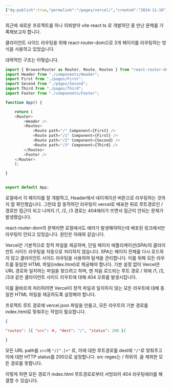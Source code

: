 ```yaml
---
{"dg-publish":true,"permalink":"/pages/vercel/","created":"2024-11-10","updated":"2024-11-10T21:25:00"}
---
```


최근에 새로운 프로젝트를 하나 의뢰받아 vite react ts 로 개발하던 중 만난 문제를 기록해보고자 합니다. 

클라이언트 사이드 라우팅을 위해 react-router-dom으로 3개 페이지를 라우팅하는 방식을 사용하고 있었습니다.

대략적인 구조는 이렇습니다. 

```js
import { BrowserRouter as Router, Route, Routes } from "react-router-dom";
import Header from "./components/Header";
import First from "./pages/First";
import Second from "./pages/Second";
import Third from "./pages/Third";
import Footer from "./components/Footer";

function App() {

	return (
	<Router>
		<Header />
		<Routes>
			<Route path="/" Component={First} />
			<Route path="/1" Component={First} />
			<Route path="/2" Component={Second} />
			<Route path="/3" Component={Third} />
		</Routes>
		<Footer />
	</Router>
	);

}

  
export default App;

```

로컬에서 각 페이지를 잘 개발하고, Header에서 네이게이션 버튼으로 라우팅하는 것까지 잘 확인했습니다. 그런데 잘 동작하던 라우팅이 vercel로 배포한 뒤로 루트경로인 / 경로만 접근이 되고 나머지 /1, /2, /3 경로는 404에러가 뜨면서 접근이 안되는 문제가 발생했습니다.

react-router-dom의 문제라면 로컬에서도 에러가 발생해야하는데 배포된 링크에서만 라우팅이 안되고 있었습니다. 원인은 아래와 같습니다.

Vercel은 기본적으로 정적 파일을 제공하며, 단일 페이지 애플리케이션(SPA)의 클라이언트 사이드 라우팅을 자동으로 처리하지 않습니다. SPA는 페이지 전체를 다시 로드하지 않고 클라이언트 사이드 라우팅을 사용하여 탐색을 관리합니다. 이를 위해 모든 라우트를 동일한 HTML 파일(index.html)로 제공해야 합니다. 기본 설정 없이 Vercel은 URL 경로와 일치하는 파일을 찾으려고 하며, 맨 처음 로드되는 루트 경로 / 외에 /1, /2, /3과 같은 클라이언트 사이드 라우트에 대해 404 오류를 발생시킵니다. 


이를 올바르게 처리하려면 Vercel이 정적 파일과 일치하지 않는 모든 라우트에 대해 동일한 HTML 파일을 제공하도록 설정해야 합니다. 

프로젝트 루트 경로에 vercel.json 파일을 만들고, 
모든 라우트의 기본 경로를 index.html로 맞춰주는 작업이 필요합니다.

```json
{

"routes": [{ "src": ㅊ, "dest": "/", "status": 200 }]

}

```

모든 URL path를  `src`에 `"/[^.]+"` 로, 이에 대한 루트경로를  dest에 `"/"`로 맞춰주고 이에 대한 HTTP status를 200으로 설정합니다. src regex는 / 하위의 .을 제외한 모든 경로를 뜻합니다. 

이렇게 하면 모든 경로가 index.html 루트경로로부터 서빙되어 404 라우팅에러를 해결할 수 있습니다. 